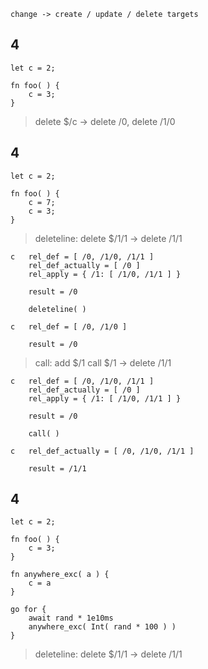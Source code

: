 `change -> create / update / delete	targets`

## 4
```
let c = 2;

fn foo( ) {
	c = 3;
}
```

> delete $/c -> delete /0, delete /1/0

## 4
```
let c = 2;

fn foo( ) {
	c = 7;
	c = 3;
}
```

> deleteline: delete $/1/1 -> delete /1/1

```
c	rel_def = [ /0, /1/0, /1/1 ]
	rel_def_actually = [ /0 ]
	rel_apply = { /1: [ /1/0, /1/1 ] }

	result = /0

	deleteline( )

c	rel_def = [ /0, /1/0 ]

	result = /0
```

> call: add $/1 call $/1 -> delete /1/1

```
c	rel_def = [ /0, /1/0, /1/1 ]
	rel_def_actually = [ /0 ]
	rel_apply = { /1: [ /1/0, /1/1 ] }

	result = /0

	call( )

c	rel_def_actually = [ /0, /1/0, /1/1 ]

	result = /1/1
```

## 4
```
let c = 2;

fn foo( ) {
	c = 3;
}

fn anywhere_exc( a ) {
	c = a
}

go for {
	await rand * 1e10ms
	anywhere_exc( Int( rand * 100 ) )
}
```

> deleteline: delete $/1/1 -> delete /1/1